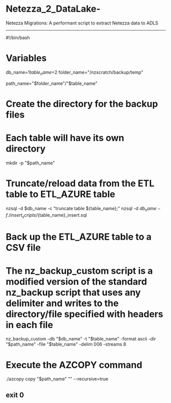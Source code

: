 # Netezza_2_DataLake-
Netezza Migrations: A performant script to extract Netezza data to ADLS 

-------------------------------
#!/bin/bash

# Variables
db_name=$1
table_name=$2
folder_name="/nzscratch/backup/temp"

path_name="$folder_name"/"$table_name"

# Create the directory for the backup files
# Each table will have its own directory
mkdir -p "$path_name"

# Truncate/reload data from the ETL table to ETL_AZURE table
nzsql -d $db_name -c "truncate table ${table_name};"
nzsql -d $db_name -f ./insert_scripts/${table_name}_insert.sql

# Back up the ETL_AZURE table to a CSV file
# The nz_backup_custom script is a modified version of the standard nz_backup script that uses any delimiter and writes to the directory/file specified with headers in each file
nz_backup_custom -db "$db_name" -t "$table_name" -format ascii -dir "$path_name" -file "$table_name" -delim 006 -streams 8

# Execute the AZCOPY command
./azcopy copy "$path_name" "<SAS key URL>" --recursive=true

exit 0
-------------------------------

